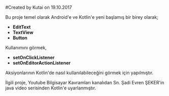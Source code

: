 #Created by Kutai on 19.10.2017

Bu proje temel olarak Android'e ve Kotlin'e yeni başlamış bir birey olarak;

<ul>
  <li><b>EditText</b></li>
  <li><b>TextView</b></li>
  <li><b>Button</b></li>
</ul>
Kullanımını görmek,


<ul>
  <li><b>setOnClickListener</b></li>
  <li><b>setOnEditorActionListener</b></li>
</ul>

Aksiyonlarının Kotlin'de nasıl kullanılabileceğini görmek için yapılmıştır.

İlgili proje, Youtube Bilgisayar Kavramları kanalıdan Sn. Şadi Evren ŞEKER'in java video serisinden Kotlin'e uyarlanmıştır.
